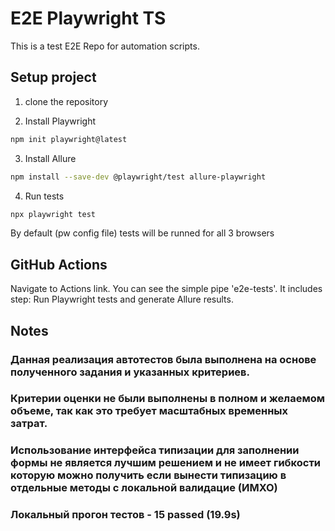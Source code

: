 # E2E Playwright TS
This is a test E2E Repo for automation scripts.

## Setup project
1) clone the repository

2) Install Playwright
```bash
npm init playwright@latest
```
3) Install Allure
```bash
npm install --save-dev @playwright/test allure-playwright
```
4) Run tests 
```bash
npx playwright test
```
By default (pw config file) tests will be runned for all 3 browsers

## GitHub Actions
Navigate to Actions link. You can see the simple pipe 'e2e-tests'. It includes step: Run Playwright tests and generate Allure results.

## Notes

### Данная реализация автотестов была выполнена на основе полученного задания и указанных критериев.

### Критерии оценки не были выполнены в полном и желаемом объеме, так как это требует масштабных временных затрат.

### Использование интерфейса типизации для заполнении формы не является лучшим решением и не имеет гибкости которую можно получить если вынести типизацию в отдельные методы с локальной валидацие (ИМХО)

### Локальный прогон тестов - 15 passed (19.9s)
